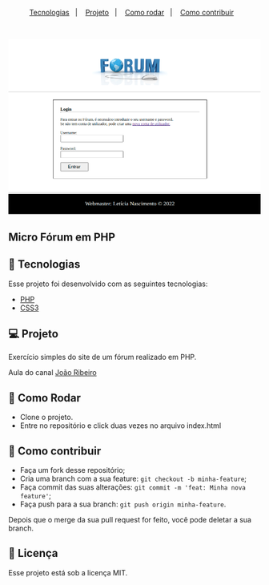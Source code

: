 <p align="center">
  <a href="#-tecnologias">Tecnologias</a>&nbsp;&nbsp;&nbsp;|&nbsp;&nbsp;&nbsp;
  <a href="#-projeto">Projeto</a>&nbsp;&nbsp;&nbsp;|&nbsp;&nbsp;&nbsp;
  <a href="#-como-rodar">Como rodar</a>&nbsp;&nbsp;&nbsp;|&nbsp;&nbsp;&nbsp;
  <a href="#-como-contribuir">Como contribuir</a>&nbsp;&nbsp;&nbsp;
  </p>

<br>

<p align="center">
  <img alt="forum" src=".github/image.png">
</p>

## Micro Fórum em PHP

## 🚀 Tecnologias

Esse projeto foi desenvolvido com as seguintes tecnologias:

- [PHP](https://www.php.net/) 
- [CSS3](https://developer.mozilla.org/pt-BR/docs/Web/CSS) 

## 💻 Projeto

Exercício simples do site de um fórum realizado em PHP.

Aula do canal [João Ribeiro](https://www.youtube.com/watch?v=eV7GkLq6dCo&list=PLXik_5Br-zO8u5mCnTdAxGuUBbhUM9fa6&index=130)

## 🚀 Como Rodar

- Clone o projeto.
- Entre no repositório e click duas vezes no arquivo index.html

## 🤔 Como contribuir

- Faça um fork desse repositório;
- Cria uma branch com a sua feature: `git checkout -b minha-feature`;
- Faça commit das suas alterações: `git commit -m 'feat: Minha nova feature'`;
- Faça push para a sua branch: `git push origin minha-feature`.

Depois que o merge da sua pull request for feito, você pode deletar a sua branch.

## 📝 Licença

Esse projeto está sob a licença MIT.
